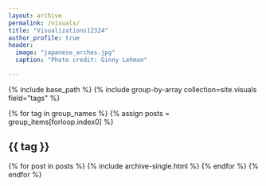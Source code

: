 ```yaml
---
layout: archive
permalink: /visuals/
title: "Visualizations12324"
author_profile: true
header:
  image: "japanese_arches.jpg"
  caption: "Photo credit: Ginny Lehman"

---
```


{% include base_path %}
{% include group-by-array collection=site.visuals field="tags" %}

{% for tag in group_names %}
  {% assign posts = group_items[forloop.index0] %}
  <h2 id="{{ tag | slugify }}" class="archive__subtitle">{{ tag }}</h2>
  {% for post in posts %}
    {% include archive-single.html %}
  {% endfor %}
{% endfor %}